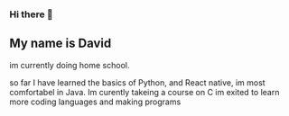 ### Hi there 👋

<!--
**DavyjonesCode/DavyjonesCode** is a ✨ _special_ ✨ repository because its `README.md` (this file) appears on your GitHub profile.

Here are some ideas to get you started:

- 🔭 I’m currently working on ...
- 🌱 I’m currently learning ...
- 👯 I’m looking to collaborate on ...
- 🤔 I’m looking for help with ...
- 💬 Ask me about ...
- 📫 How to reach me: ...
- 😄 Pronouns: ...
- ⚡ Fun fact: ...
-->
## My name is David
im currently doing home school.

so far I have learned the basics of Python, and React native, im most comfortabel in Java. Im curently takeing a course on C
im exited to learn more coding languages and making programs
